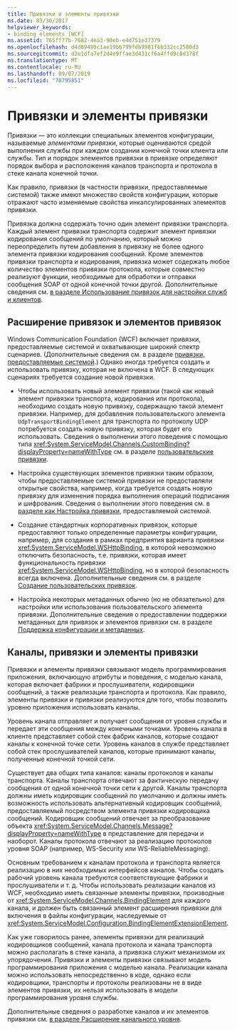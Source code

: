 ```yaml
---
title: Привязки и элементы привязки
ms.date: 03/30/2017
helpviewer_keywords:
- binding elements [WCF]
ms.assetid: 765ff77b-7682-4ea3-90eb-e4d751e37379
ms.openlocfilehash: d4d69495c1ae19b6799fdb9981f6b332cc2580d3
ms.sourcegitcommit: d2e1dfa7ef2d4e9ffae3d431cf6a4ffd9c8d378f
ms.translationtype: MT
ms.contentlocale: ru-RU
ms.lasthandoff: 09/07/2019
ms.locfileid: "70795851"
---
```

# <a name="bindings-and-binding-elements"></a>Привязки и элементы привязки
Привязки — это коллекции специальных элементов конфигурации, называемые *элементами привязки*, которые оцениваются средой выполнения службы при каждом создании конечной точки клиента или службы. Тип и порядок элементов привязки в привязке определяют порядок выбора и расположения каналов транспорта и протокола в стеке канала конечной точки.  
  
 Как правило, привязки (в частности привязки, предоставляемые системой) также имеют множество свойств конфигурации, которые отражают часто изменяемые свойства инкапсулированных элементов привязки.  
  
 Привязка должна содержать точно один элемент привязки транспорта. Каждый элемент привязки транспорта содержит элемент привязки кодирования сообщений по умолчанию, который можно переопределить путем добавления в привязку не более одного элемента привязки кодирования сообщений. Кроме элементов привязки транспорта и кодирования, привязка может содержать любое количество элементов привязки протокола, которые совместно реализуют функции, необходимые для обработки и отправки сообщения SOAP от одной конечной точки другой. Дополнительные сведения см. [в разделе Использование привязок для настройки служб и клиентов](../using-bindings-to-configure-services-and-clients.md).  
  
## <a name="extending-bindings-and-binding-elements"></a>Расширение привязок и элементов привязок  
 Windows Communication Foundation (WCF) включает привязки, предоставляемые системой и охватывающие широкий спектр сценариев. (Дополнительные сведения см. в разделе [привязки, предоставляемые системой](../system-provided-bindings.md).) Однако иногда требуется создать и использовать привязку, которая не включена в WCF. В следующих сценариях требуется создание новой привязки.  
  
- Чтобы использовать новый элемент привязки (такой как новый элемент привязки транспорта, кодирования или протокола), необходимо создать новую привязку, содержащую такой элемент привязки. Например, для добавления пользовательского элемента `UdpTransportBindingElement` для транспорта по протоколу UDP потребуется создать новую привязку, которая будет его использовать. Сведения о выполнении этого поведения с помощью типа <xref:System.ServiceModel.Channels.CustomBinding?displayProperty=nameWithType> см. в разделе [пользовательские привязки](custom-bindings.md).  
  
- Настройка существующих элементов привязки таким образом, чтобы предоставляемые системой привязки не предоставляли открытые свойства, например, когда требуется создать новую привязку для изменения порядка выполнения операций подписания и шифрования. Сведения о выполнении этого поведения см. в [разделе как Настройка привязки](how-to-customize-a-system-provided-binding.md), предоставляемой системой.  
  
- Создание стандартных корпоративных привязок, которые предоставляют только определенные параметры конфигурации, например, для создания в рамках предприятия варианта привязки <xref:System.ServiceModel.WSHttpBinding>, в которой невозможно отключить безопасность, т.е. привязки, которая имеет функциональность привязки <xref:System.ServiceModel.WSHttpBinding>, но в которой безопасность всегда включена. Дополнительные сведения см. в разделе [Создание пользовательских привязок](creating-user-defined-bindings.md).  
  
- Настройка некоторых метаданных обычно (но не обязательно) для настройки или использования пользовательского элемента привязки. Дополнительные сведения о предоставлении поддержки метаданных для привязок и элементов привязки см. в разделе [Поддержка конфигурации и метаданных](configuration-and-metadata-support.md).  

## <a name="channels-bindings-and-binding-elements"></a>Каналы, привязки и элементы привязки  
 Привязки и элементы привязки связывают модель программирования приложения, включающую атрибуты и поведения, с моделью канала, которая включает фабрики и прослушиватели, кодировщики сообщений, а также реализации транспорта и протокола. Как правило, элементы привязки и привязки реализуются для того, чтобы позволить уровню приложения использовать каналы.  
  
 Уровень канала отправляет и получает сообщения от уровня службы и передает эти сообщения между конечными точками. Уровень канала в клиенте представляет собой стек фабрик каналов, которые создают каналы к конечной точке сети. Уровень каналов в службе представляет собой стек прослушивателей каналов, которые принимают каналы, полученные конечной точкой сети.  
  
 Существует два общих типа каналов: каналы протоколов и каналы транспорта. Каналы транспорта отвечают за фактическую передачу сообщения от одной конечной точки сети к другой. Каналы транспорта должны иметь кодировщик сообщений по умолчанию и должны иметь возможность использовать альтернативный кодировщик сообщений, предоставляемый посредством элемента привязки кодировщика сообщений. Кодировщик сообщений отвечает за преобразование объекта <xref:System.ServiceModel.Channels.Message?displayProperty=nameWithType> в представление для передачи и наоборот. Каналы протокола отвечают за реализацию протоколов уровня SOAP (например, WS-Security или WS-ReliableMessaging).  
  
 Основным требованием к каналам протокола и транспорта является реализацию в них необходимых интерфейсов каналов. Чтобы создать рабочий уровень канала требуются соответствующие фабрики и прослушиватели и т. д. Чтобы использовать реализации каналов из WCF, необходимо иметь связанные элементы привязки, производные от <xref:System.ServiceModel.Channels.BindingElement> для каждого канала, и должен быть связанный элемент расширения привязки для включения в файлы конфигурации, наследуемые от <xref:System.ServiceModel.Configuration.BindingElementExtensionElement>.  
  
 Как уже говорилось ранее, элементы привязки для реализаций кодировщиков сообщений, канала протокола и канала транспорта можно располагать в стеке канала, а привязка служит механизмом их упорядочения. Привязки и элементы привязки связывают модель программирования приложения с моделью канала. Реализации канала можно использовать непосредственно в коде, однако если кодировщики, транспорты и протоколы реализованы не в виде элементов привязки, их нельзя использовать в модели программирования уровня службы.  
  
 Дополнительные сведения о разработке каналов и их элементов привязки см. [в разделе Расширение канального уровня](extending-the-channel-layer.md).
